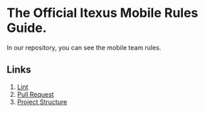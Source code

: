 # The Official Itexus Mobile Rules Guide.

In our repository, you can see the mobile team rules.

## Links

1. [Lint](/Lint)
2. [Pull Request](/Pull%20Requests)
3. [Project Structure](/Project%20Structure)
